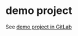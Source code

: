# demo project
See [demo project in GitLab](https://gitlab.com/jayw711kb/csharp/-/blob/main/demo%20project/third%20package/Xceed/Word/Xceed_Word_demo_project_1.7z?ref_type=heads)

